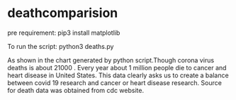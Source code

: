 # deathcomparision
pre requirement:
pip3 install matplotlib

To run the script:
python3 deaths.py

As shown in the chart generated by python script.Though corona virus deaths is about 21000 . Every year about 1 million people die to cancer and heart disease in United States.
This data clearly asks us to create a balance between covid 19 research and cancer or heart disease research.
Source for death data was obtained from cdc website.
